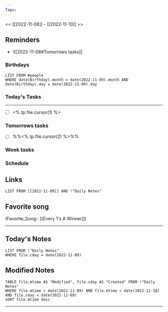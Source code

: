 ```yaml
---
Tags:
---
```

<< [[2022-11-08]] - [[2022-11-10]] >>
## Reminders
- ![[2022-11-08#Tomorrows tasks]]
### Birthdays
```dataview
LIST FROM #people 
WHERE date(Birthday).month = date(2022-11-09).month AND date(Birthday).day = date(2022-11-09).day

```
### Today's Tasks
---
- [ ] <% tp.file.cursor(1) %>



### Tomorrows tasks
- [ ] %%<% tp.file.cursor(2) %>%%
### Week tasks
### Schedule

## Links
```dataview
LIST FROM [[2022-11-09]] AND !"Daily Notes"
```
## Favorite song
(Favorite_Song:: [[Every 1's A Winner]])
___
## Today's Notes
```dataview
LIST FROM !"Daily Notes"
WHERE file.cday = date(2022-11-09)
```
## Modified Notes
```dataview
TABLE file.mtime AS "Modified", file.cday AS "Created" FROM !"Daily Notes" 
WHERE file.mtime > date(2022-11-09) AND file.mtime < date(2022-11-10) AND file.cday < date(2022-11-09)
SORT file.mtime desc
```
___
